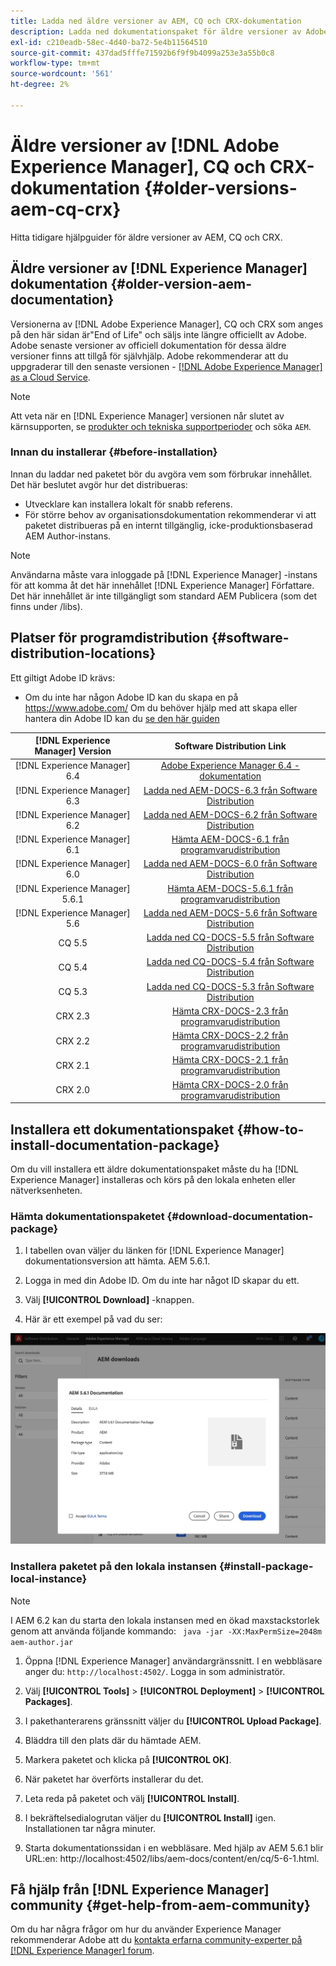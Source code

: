 ```yaml
---
title: Ladda ned äldre versioner av AEM, CQ och CRX-dokumentation
description: Ladda ned dokumentationspaket för äldre versioner av Adobe Experience Manager, CQ och CRX.
exl-id: c210eadb-58ec-4d40-ba72-5e4b11564510
source-git-commit: 437dad5fffe71592b6f9f9b4099a253e3a55b0c8
workflow-type: tm+mt
source-wordcount: '561'
ht-degree: 2%

---
```


# Äldre versioner av [!DNL Adobe Experience Manager], CQ och CRX-dokumentation {#older-versions-aem-cq-crx}

Hitta tidigare hjälpguider för äldre versioner av AEM, CQ och CRX.

## Äldre versioner av [!DNL Experience Manager] dokumentation {#older-version-aem-documentation}

Versionerna av [!DNL Adobe Experience Manager], CQ och CRX som anges på den här sidan är&quot;End of Life&quot; och säljs inte längre officiellt av Adobe. Adobe senaste versioner av officiell dokumentation för dessa äldre versioner finns att tillgå för självhjälp. Adobe rekommenderar att du uppgraderar till den senaste versionen - [[!DNL Adobe Experience Manager] as a Cloud Service](https://experienceleague.adobe.com/en/docs/experience-manager-cloud-service).

>[!NOTE]
>
>Att veta när en [!DNL Experience Manager] versionen når slutet av kärnsupporten, se [produkter och tekniska supportperioder](https://helpx.adobe.com/support/programs/eol-matrix.html) och söka `AEM`.

### Innan du installerar {#before-installation}

Innan du laddar ned paketet bör du avgöra vem som förbrukar innehållet. Det här beslutet avgör hur det distribueras:

* Utvecklare kan installera lokalt för snabb referens.
* För större behov av organisationsdokumentation rekommenderar vi att paketet distribueras på en internt tillgänglig, icke-produktionsbaserad AEM Author-instans.

>[!NOTE]
>
>Användarna måste vara inloggade på [!DNL Experience Manager] -instans för att komma åt det här innehållet [!DNL Experience Manager] Författare. Det här innehållet är inte tillgängligt som standard AEM Publicera (som det finns under /libs).

## Platser för programdistribution {#software-distribution-locations}

Ett giltigt Adobe ID krävs:

* Om du inte har någon Adobe ID kan du skapa en på https://www.adobe.com/ Om du behöver hjälp med att skapa eller hantera din Adobe ID kan du [se den här guiden](https://helpx.adobe.com/manage-account.html)

| [!DNL Experience Manager] Version | Software Distribution Link |
|:-----------:|:--------------------------------------------------:|
| [!DNL Experience Manager] 6.4 | [Adobe Experience Manager 6.4 - dokumentation](https://experienceleague.adobe.com/en/docs/experience-manager-64) |
| [!DNL Experience Manager] 6.3 | [Ladda ned AEM-DOCS-6.3 från Software Distribution](https://experience.adobe.com/#/downloads/content/software-distribution/en/aem.html?package=/content/software-distribution/en/details.html/content/dam/aem/public/adobe/packages/aem-docs/aem-docs-6-3.zip) |
| [!DNL Experience Manager] 6.2 | [Ladda ned AEM-DOCS-6.2 från Software Distribution](https://experience.adobe.com/#/downloads/content/software-distribution/en/aem.html?package=/content/software-distribution/en/details.html/content/dam/aem/public/adobe/packages/aem-docs/aem-docs-6-2.zip) |
| [!DNL Experience Manager] 6.1 | [Hämta AEM-DOCS-6.1 från programvarudistribution](https://experience.adobe.com/#/downloads/content/software-distribution/en/aem.html?package=/content/software-distribution/en/details.html/content/dam/aem/public/adobe/packages/aem-docs/aem-docs-6-1.zip) |
| [!DNL Experience Manager] 6.0 | [Ladda ned AEM-DOCS-6.0 från Software Distribution](https://experience.adobe.com/#/downloads/content/software-distribution/en/aem.html?package=/content/software-distribution/en/details.html/content/dam/aem/public/adobe/packages/aem-docs/aem-docs-6-0.zip) |
| [!DNL Experience Manager] 5.6.1 | [Hämta AEM-DOCS-5.6.1 från programvarudistribution](https://experience.adobe.com/#/downloads/content/software-distribution/en/aem.html?package=/content/software-distribution/en/details.html/content/dam/aem/public/adobe/packages/aem-docs/aem-docs-5-6-1.zip) |
| [!DNL Experience Manager] 5.6 | [Ladda ned AEM-DOCS-5.6 från Software Distribution](https://experience.adobe.com/#/downloads/content/software-distribution/en/aem.html?package=/content/software-distribution/en/details.html/content/dam/aem/public/adobe/packages/aem-docs/aem-docs-5-6.zip) |
| CQ 5.5 | [Ladda ned CQ-DOCS-5.5 från Software Distribution](https://experience.adobe.com/#/downloads/content/software-distribution/en/aem.html?package=%2Fcontent%2Fsoftware-distribution%2Fen%2Fdetails.html%2Fcontent%2Fdam%2Faem%2Fpublic%2Fadobe%2Fpackages%2Faem-docs%2Faem-docs-5-5.zip) |
| CQ 5.4 | [Ladda ned CQ-DOCS-5.4 från Software Distribution](https://experience.adobe.com/#/downloads/content/software-distribution/en/aem.html?package=/content/software-distribution/en/details.html/content/dam/aem/public/adobe/packages/aem-docs/aem-docs-5-4.zip) |
| CQ 5.3 | [Ladda ned CQ-DOCS-5.3 från Software Distribution](https://experience.adobe.com/#/downloads/content/software-distribution/en/aem.html?package=/content/software-distribution/en/details.html/content/dam/aem/public/adobe/packages/aem-docs/aem-docs-5-3.zip) |
| CRX 2.3 | [Hämta CRX-DOCS-2.3 från programvarudistribution](https://experience.adobe.com/#/downloads/content/software-distribution/en/aem.html?package=/content/software-distribution/en/details.html/content/dam/aem/public/adobe/packages/aem-docs/crx-docs-2-3.zip) |
| CRX 2.2 | [Hämta CRX-DOCS-2.2 från programvarudistribution](https://experience.adobe.com/#/downloads/content/software-distribution/en/aem.html?package=/content/software-distribution/en/details.html/content/dam/aem/public/adobe/packages/aem-docs/crx-docs-2-2.zip) |
| CRX 2.1 | [Hämta CRX-DOCS-2.1 från programvarudistribution](https://experience.adobe.com/#/downloads/content/software-distribution/en/aem.html?package=/content/software-distribution/en/details.html/content/dam/aem/public/adobe/packages/aem-docs/crx-docs-2-1.zip) |
| CRX 2.0 | [Hämta CRX-DOCS-2.0 från programvarudistribution](https://experience.adobe.com/#/downloads/content/software-distribution/en/aem.html?package=/content/software-distribution/en/details.html/content/dam/aem/public/adobe/packages/aem-docs/crx-docs-2-0.zip) |

## Installera ett dokumentationspaket {#how-to-install-documentation-package}

Om du vill installera ett äldre dokumentationspaket måste du ha [!DNL Experience Manager] installeras och körs på den lokala enheten eller nätverksenheten.

### Hämta dokumentationspaketet {#download-documentation-package}

1. I tabellen ovan väljer du länken för [!DNL Experience Manager] dokumentationsversion att hämta. AEM 5.6.1.

1. Logga in med din Adobe ID. Om du inte har något ID skapar du ett.

1. Välj **[!UICONTROL Download]** -knappen.

1. Här är ett exempel på vad du ser:

![Exempel på programvarudistribution](assets/screen_shot_2020-07-10at161922.jpg)

### Installera paketet på den lokala instansen {#install-package-local-instance}

>[!NOTE]
>
>I AEM 6.2 kan du starta den lokala instansen med en ökad maxstackstorlek genom att använda följande kommando: ` java -jar -XX:MaxPermSize=2048m aem-author.jar`

1. Öppna [!DNL Experience Manager] användargränssnitt. I en webbläsare anger du: `http://localhost:4502/`. Logga in som administratör.

1. Välj **[!UICONTROL Tools]** > **[!UICONTROL Deployment]** > **[!UICONTROL Packages]**.

1. I pakethanterarens gränssnitt väljer du **[!UICONTROL Upload Package]**.

1. Bläddra till den plats där du hämtade AEM.

1. Markera paketet och klicka på **[!UICONTROL OK]**.

1. När paketet har överförts installerar du det.

1. Leta reda på paketet och välj **[!UICONTROL Install]**.

1. I bekräftelsedialogrutan väljer du **[!UICONTROL Install]** igen. Installationen tar några minuter.

1. Starta dokumentationssidan i en webbläsare. Med hjälp av AEM 5.6.1 blir URL:en: http://localhost:4502/libs/aem-docs/content/en/cq/5-6-1.html.

## Få hjälp från [!DNL Experience Manager] community {#get-help-from-aem-community}

Om du har några frågor om hur du använder Experience Manager rekommenderar Adobe att du [kontakta erfarna community-experter på [!DNL Experience Manager] forum](https://experienceleaguecommunities.adobe.com/t5/adobe-experience-manager/ct-p/adobe-experience-manager-community).
